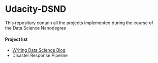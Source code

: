 # Udacity-DSND

This repository contain all the projects implemented during the course of the Data Science Nanodegree

#### Project list
+ <a href='https://github.com/Opiano1/Storytelling-with-Data'>Writing Data Science Blog</a>
+ Disaster Response Pipeline
